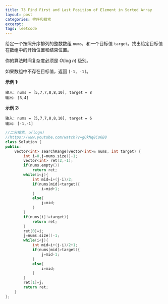 ```yaml
---
title: 73 Find First and Last Position of Element in Sorted Array
layout: post
categories: 排序和搜索
excerpt: 
Tags: leetcode
---
```


给定一个按照升序排列的整数数组 `nums`，和一个目标值 `target`。找出给定目标值在数组中的开始位置和结束位置。

你的算法时间复杂度必须是 *O*(log *n*) 级别。

如果数组中不存在目标值，返回 `[-1, -1]`。

**示例 1:**

```
输入: nums = [5,7,7,8,8,10], target = 8
输出: [3,4]
```

**示例 2:**

```
输入: nums = [5,7,7,8,8,10], target = 6
输出: [-1,-1]
```

```c++
//二分搜索，o(logn)
//https://www.youtube.com/watch?v=gOkNq8Co6B8
class Solution {
public:
    vector<int> searchRange(vector<int>& nums, int target) {
        int i=0,j=nums.size()-1;
        vector<int> ret(2,-1);
        if(nums.empty())
            return ret;
        while(i<j){
            int mid=i+(j-i)/2;
            if(nums[mid]<target){
                i=mid+1;
            }
            else{
                j=mid;
            }
        }
        if(nums[i]!=target){
            return ret;
        }
        ret[0]=i;
        j=nums.size()-1;
        while(i<j){
            int mid=i+(j-i)/2+1;
            if(nums[mid]>target){
                j=mid-1;
            }
            else{
                i=mid;
            }
        }
        ret[1]=j;
        return ret;
    }
};
```

